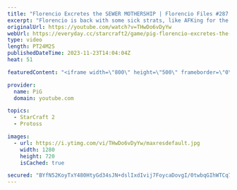 ```yaml
---
title: "Florencio Excretes the SEWER MOTHERSHIP | Florencio Files #287 - StarCraft 2"
excerpt: "Florencio is back with some sick strats, like AFKing for the first part of the game!  🧜Florencio Files Playlist: https://www.youtube.com/playlist?list=PLFUDU8AOevUfznFLMRCxI0ez9HZTyL6Tk 🧜Florencio Twitch: https://www.twitch.tv/florenciosc 🧜Florencio Youtube: https://www.youtube.com/channel/UCPVDzgavABEYvzf6ABjgSVA"
originalUrl: https://youtube.com/watch?v=THwDo6vDyYw
webUrl: https://everyday.cc/starcraft2/game/pig-florencio-excretes-the-sewer-mothership-florencio-files-287-starcraft-2/
type: video
length: PT24M2S
publishedDateTime: 2023-11-23T14:04:04Z
heat: 51

featuredContent: "<iframe width=\"800\" height=\"500\" frameborder=\"0\" src=\"https://www.youtube.com/embed/THwDo6vDyYw\" allow=\"accelerometer; autoplay; encrypted-media; gyroscope; picture-in-picture\" allowfullscreen></iframe>"

provider:
  name: PiG
  domain: youtube.com

topics:
  - StarCraft 2
  - Protoss

images:
  - url: https://i.ytimg.com/vi/THwDo6vDyYw/maxresdefault.jpg
    width: 1280
    height: 720
    isCached: true

secured: "BYfN52KoyTxY480HtyGd34sJN+dslIxdIvij7FoycaDovgI/0twbqGIhWTCq7NcVq4CyrzJTpwVTXc9gkiLkXL9vEjBTztj30FuMav9yRJCxRZIGzNrYDHTAorH0mohbtoS0PimXeoAOttEcFEIlSwPPLIbrMzQE5znagkL625YGsctoeiXdkkVgYMW8A9oHIMI/N95lWZX+QW1HAa+lFJlKc/asXRbQnk6ZVLOlD/vSxtOffFQciRciB0l0nyD7gIuFAIZdqVej9tsVUxBDYX05Q9l6Nht/s/0Utt4tdq4uRs60cRUBEDAlfQUQPzMDMq6IGpPmGL5cECL2vaAgYrZdDUjGYYs+EP2q65vJWeMuL08dbS3JneuCRVPeOrZ3CzwoUbpkkixT6YrY85KZtdwiGI9grpCe5M8MzJihG7E=;+OGXCmOkKC7n8NCVWMabjQ=="
---
```


